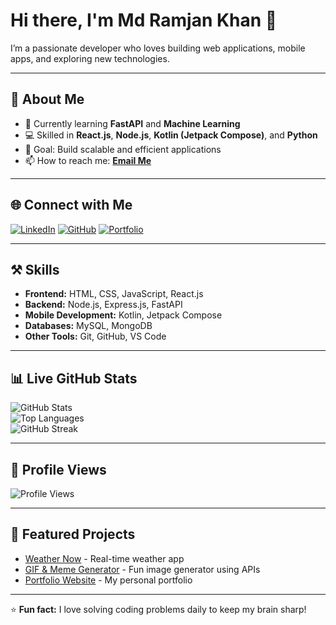 # Hi there, I'm Md Ramjan Khan 👋

I’m a passionate developer who loves building web applications, mobile apps, and exploring new technologies.

---

## 🚀 About Me
- 🌱 Currently learning **FastAPI** and **Machine Learning**
- 💻 Skilled in **React.js**, **Node.js**, **Kotlin (Jetpack Compose)**, and **Python**
- 🎯 Goal: Build scalable and efficient applications
- 📫 How to reach me: **[Email Me](mailto:your-email@example.com)**

---

## 🌐 Connect with Me
[![LinkedIn](https://img.shields.io/badge/LinkedIn-Connect-blue)](https://www.linkedin.com/in/mdramjankhan)
[![GitHub](https://img.shields.io/badge/GitHub-Follow-black)](https://github.com/mdramjankhan)
[![Portfolio](https://img.shields.io/badge/Portfolio-Visit-orange)](https://your-portfolio-link.com)

---

## ⚒️ Skills
- **Frontend:** HTML, CSS, JavaScript, React.js
- **Backend:** Node.js, Express.js, FastAPI
- **Mobile Development:** Kotlin, Jetpack Compose
- **Databases:** MySQL, MongoDB
- **Other Tools:** Git, GitHub, VS Code

---

## 📊 Live GitHub Stats

![GitHub Stats](https://github-readme-stats.vercel.app/api?username=mdramjankhan&show_icons=true&theme=radical)  
![Top Languages](https://github-readme-stats.vercel.app/api/top-langs/?username=mdramjankhan&layout=compact&theme=radical)  
![GitHub Streak](https://github-readme-streak-stats.herokuapp.com/?user=mdramjankhan&theme=radical)  

---

## 👀 Profile Views
![Profile Views](https://komarev.com/ghpvc/?username=mdramjankhan&color=blue)

---

## 📌 Featured Projects
- [Weather Now](https://github.com/mdramjankhan/weather-now) - Real-time weather app
- [GIF & Meme Generator](https://github.com/mdramjankhan/gif-meme-generator) - Fun image generator using APIs
- [Portfolio Website](https://github.com/mdramjankhan/portfolio) - My personal portfolio

---

⭐ **Fun fact:** I love solving coding problems daily to keep my brain sharp!
